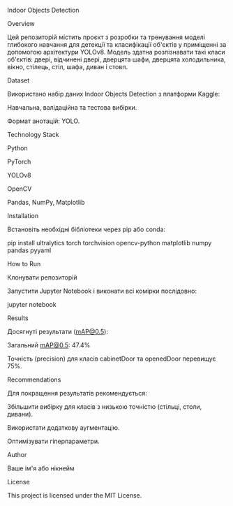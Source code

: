 Indoor Objects Detection

Overview

Цей репозиторій містить проєкт з розробки та тренування моделі глибокого навчання для детекції та класифікації об'єктів у приміщенні за допомогою архітектури YOLOv8. Модель здатна розпізнавати такі класи об'єктів: двері, відчинені двері, дверцята шафи, дверцята холодильника, вікно, стілець, стіл, шафа, диван і стовп.

Dataset

Використано набір даних Indoor Objects Detection з платформи Kaggle:

Навчальна, валідаційна та тестова вибірки.

Формат анотацій: YOLO.

Technology Stack

Python

PyTorch

YOLOv8

OpenCV

Pandas, NumPy, Matplotlib

Installation

Встановіть необхідні бібліотеки через pip або conda:

pip install ultralytics torch torchvision opencv-python matplotlib numpy pandas pyyaml

How to Run

Клонувати репозиторій

Запустити Jupyter Notebook і виконати всі комірки послідовно:

jupyter notebook

Results

Досягнуті результати (mAP@0.5):

Загальний mAP@0.5: 47.4%

Точність (precision) для класів cabinetDoor та openedDoor перевищує 75%.

Recommendations

Для покращення результатів рекомендується:

Збільшити вибірку для класів з низькою точністю (стільці, столи, дивани).

Використати додаткову аугментацію.

Оптимізувати гіперпараметри.

Author

Ваше ім'я або нікнейм

License

This project is licensed under the MIT License.
